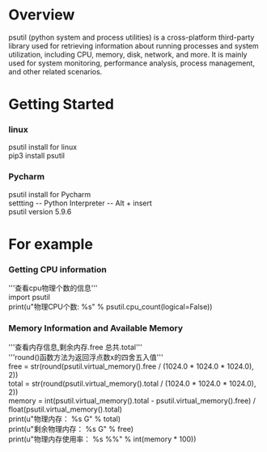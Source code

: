 # Overview
psutil (python system and process utilities) is a cross-platform third-party library used for retrieving information about running processes and system utilization, including CPU, memory, disk, network, and more. It is mainly used for system monitoring, performance analysis, process management, and other related scenarios.

# Getting Started 
### linux
psutil install for linux<br>
pip3 install psutil<br>

### Pycharm
psutil install for Pycharm<br>
settting -- Python Interpreter -- Alt + insert<br>
psutil version 5.9.6<br>

# For example
### Getting CPU information
'''查看cpu物理个数的信息'''<br>
import psutil<br>
print(u"物理CPU个数: %s" % psutil.cpu_count(logical=False))<br>

### Memory Information and Available Memory
'''查看内存信息,剩余内存.free  总共.total'''<br>
'''round()函数方法为返回浮点数x的四舍五入值'''<br>
free = str(round(psutil.virtual_memory().free / (1024.0 * 1024.0 * 1024.0), 2))<br>
total = str(round(psutil.virtual_memory().total / (1024.0 * 1024.0 * 1024.0), 2))<br>
memory = int(psutil.virtual_memory().total - psutil.virtual_memory().free) / float(psutil.virtual_memory().total)<br>
print(u"物理内存： %s G" % total)<br>
print(u"剩余物理内存： %s G" % free)<br>
print(u"物理内存使用率： %s %%" % int(memory * 100))<br>

